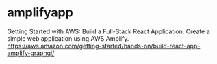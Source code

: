 # amplifyapp
Getting Started with AWS: Build a Full-Stack React Application. Create a simple web application using AWS Amplify. https://aws.amazon.com/getting-started/hands-on/build-react-app-amplify-graphql/
